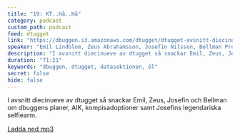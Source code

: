 ```yaml
---
title: "19: KT..Hå..Hå"
category: podcast
custom_path: podcast
feed: dtugget
link: "https://dbuggen.s3.amazonaws.com/dtugget/dtugget-avsnitt-diecinueve.mp3"
speaker: "Emil Lindblom, Zeus Abrahamsson, Josefin Nilsson, Bellman Proberg"
description: "I avsnitt diecinueve av dtugget så snackar Emil, Zeus, Josefin och Bellman om dbuggens planer, AIK, kompisadoptioner samt Josefins legendariska selfiearm."
duration: "71:21"
keywords: "dbuggen, dtugget, datasektionen, öl"
secret: false
hide: false
---
```

<script src="/audiojs/audio.min.js"></script>
<script>
  audiojs.events.ready(function() {
    var as = audiojs.createAll();
  });
</script>

I avsnitt diecinueve av dtugget så snackar Emil, Zeus, Josefin och Bellman om dbuggens planer, AIK, kompisadoptioner samt Josefins legendariska selfiearm.

<audio src="{{ page.link }}" preload="auto"></audio>

<p class="center">
  <a class="center" href="{{ page.link }}">Ladda ned mp3</a>
</p>
